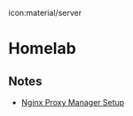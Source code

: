 icon:material/server

# Homelab

## Notes

* [Nginx Proxy Manager Setup](./nginx-proxy-manager-setup.md)
